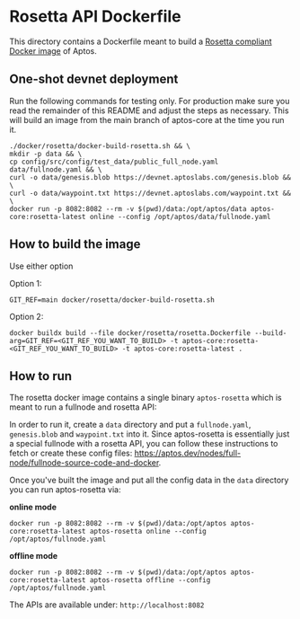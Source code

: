 # Rosetta API Dockerfile

This directory contains a Dockerfile meant to build a [Rosetta compliant Docker image](https://www.rosetta-api.org/docs/node_deployment.html) of Aptos.

## One-shot devnet deployment

Run the following commands for testing only. For production make sure you read the remainder of this README and adjust the steps as necessary.
This will build an image from the main branch of aptos-core at the time you run it.

```
./docker/rosetta/docker-build-rosetta.sh && \
mkdir -p data && \
cp config/src/config/test_data/public_full_node.yaml data/fullnode.yaml && \
curl -o data/genesis.blob https://devnet.aptoslabs.com/genesis.blob && \
curl -o data/waypoint.txt https://devnet.aptoslabs.com/waypoint.txt && \
docker run -p 8082:8082 --rm -v $(pwd)/data:/opt/aptos/data aptos-core:rosetta-latest online --config /opt/aptos/data/fullnode.yaml
```

## How to build the image

Use either option

Option 1:

```
GIT_REF=main docker/rosetta/docker-build-rosetta.sh
```

Option 2:

```
docker buildx build --file docker/rosetta/rosetta.Dockerfile --build-arg=GIT_REF=<GIT_REF_YOU_WANT_TO_BUILD> -t aptos-core:rosetta-<GIT_REF_YOU_WANT_TO_BUILD> -t aptos-core:rosetta-latest .
```

## How to run

The rosetta docker image contains a single binary `aptos-rosetta` which is meant to run a fullnode and rosetta API:

In order to run it, create a `data` directory and put a `fullnode.yaml`, `genesis.blob` and `waypoint.txt` into it.
Since aptos-rosetta is essentially just a special fullnode with a rosetta API, you can follow these instructions to fetch or create these config files: https://aptos.dev/nodes/full-node/fullnode-source-code-and-docker.

Once you've built the image and put all the config data in the `data` directory you can run aptos-rosetta via:

**online mode**

```
docker run -p 8082:8082 --rm -v $(pwd)/data:/opt/aptos aptos-core:rosetta-latest aptos-rosetta online --config /opt/aptos/fullnode.yaml
```

**offline mode**

```
docker run -p 8082:8082 --rm -v $(pwd)/data:/opt/aptos aptos-core:rosetta-latest aptos-rosetta offline --config /opt/aptos/fullnode.yaml
```

The APIs are available under: `http://localhost:8082`
